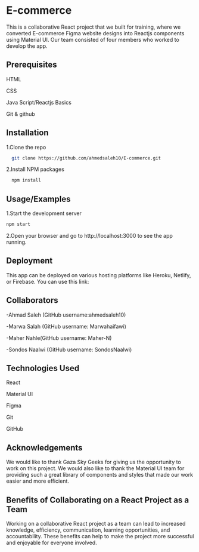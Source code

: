 
# E-commerce


This is a collaborative React project that we built for training, where we converted E-commerce Figma website designs into Reactjs components using Material UI. Our team consisted of four members who worked to develop the app.

## Prerequisites
HTML

CSS

Java Script/Reactjs Basics

Git & github
## Installation

1.Clone the repo

```bash
  git clone https://github.com/ahmedsaleh10/E-commerce.git
```
2.Install NPM packages
```bash
  npm install
```

## Usage/Examples
1.Start the development server


```javascript
npm start

```
2.Open your browser and go to http://localhost:3000 to see the app running.



## Deployment

This app can be deployed on various hosting platforms like Heroku, Netlify, or Firebase. You can use this link:

## Collaborators
-Ahmad Saleh (GitHub username:ahmedsaleh10)

-Marwa Salah (GitHub username: Marwahaifawi)

-Maher Nahle(GitHub username: Maher-N)

-Sondos Naalwi (GitHub username: SondosNaalwi)
## Technologies Used
React

Material UI

Figma

Git

GitHub
## Acknowledgements

We would like to thank Gaza Sky Geeks for giving us the opportunity to work on this project. We would also like to thank the Material UI team for providing such a great library of components and styles that made our work easier and more efficient.

## Benefits of Collaborating on a React Project as a Team
Working on a collaborative React project as a team can lead to increased knowledge, efficiency, communication, learning opportunities, and accountability. These benefits can help to make the project more successful and enjoyable for everyone involved.
